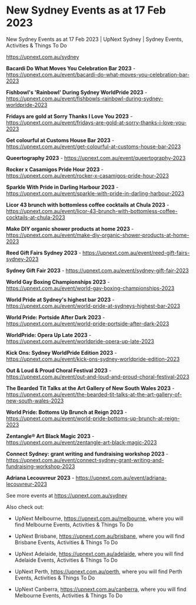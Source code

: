 # New Sydney Events as at 17 Feb 2023
New Sydney Events as at 17 Feb 2023 | UpNext Sydney | Sydney Events, Activities &amp; Things To Do

https://upnext.com.au/sydney


**Bacardi Do What Moves You Celebration Bar 2023** - https://upnext.com.au/event/bacardi-do-what-moves-you-celebration-bar-2023

**Fishbowl's 'Rainbowl' During Sydney WorldPride 2023** - https://upnext.com.au/event/fishbowls-rainbowl-during-sydney-worldpride-2023

**Fridays are gold at Sorry Thanks I Love You 2023** - https://upnext.com.au/event/fridays-are-gold-at-sorry-thanks-i-love-you-2023

**Get colourful at Customs House Bar 2023** - https://upnext.com.au/event/get-colourful-at-customs-house-bar-2023

**Queertography 2023** - https://upnext.com.au/event/queertography-2023

**Rocker x Casamigos Pride Hour 2023** - https://upnext.com.au/event/rocker-x-casamigos-pride-hour-2023

**Sparkle With Pride in Darling Harbour 2023** - https://upnext.com.au/event/sparkle-with-pride-in-darling-harbour-2023

**Licor 43 brunch with bottomless coffee cocktails at Chula 2023** - https://upnext.com.au/event/licor-43-brunch-with-bottomless-coffee-cocktails-at-chula-2023

**Make DIY organic shower products at home 2023** - https://upnext.com.au/event/make-diy-organic-shower-products-at-home-2023

**Reed Gift Fairs Sydney 2023** - https://upnext.com.au/event/reed-gift-fairs-sydney-2023

**Sydney Gift Fair 2023** - https://upnext.com.au/event/sydney-gift-fair-2023

**World Gay Boxing Championships 2023** - https://upnext.com.au/event/world-gay-boxing-championships-2023

**World Pride at Sydney's highest bar 2023** - https://upnext.com.au/event/world-pride-at-sydneys-highest-bar-2023

**World Pride: Portside After Dark 2023** - https://upnext.com.au/event/world-pride-portside-after-dark-2023

**WorldPride: Opera Up Late 2023** - https://upnext.com.au/event/worldpride-opera-up-late-2023

**Kick Ons: Sydney WorldPride Edition 2023** - https://upnext.com.au/event/kick-ons-sydney-worldpride-edition-2023

**Out & Loud & Proud Choral Festival 2023** - https://upnext.com.au/event/out-and-loud-and-proud-choral-festival-2023

**The Bearded Tit Talks at the Art Gallery of New South Wales 2023** - https://upnext.com.au/event/the-bearded-tit-talks-at-the-art-gallery-of-new-south-wales-2023

**World Pride: Bottoms Up Brunch at Reign 2023** - https://upnext.com.au/event/world-pride-bottoms-up-brunch-at-reign-2023

**Zentangle® Art Black Magic 2023** - https://upnext.com.au/event/zentangle-art-black-magic-2023

**Connect Sydney: grant writing and fundraising workshop 2023** - https://upnext.com.au/event/connect-sydney-grant-writing-and-fundraising-workshop-2023

**Adriana Lecouvreur 2023** - https://upnext.com.au/event/adriana-lecouvreur-2023



See more events at https://upnext.com.au/sydney


Also check out:

* UpNext Melbourne, https://upnext.com.au/melbourne, where you will find Melbourne Events, Activities & Things To Do

* UpNext Brisbane, https://upnext.com.au/brisbane, where you will find Brisbane Events, Activities & Things To Do

* UpNext Adelaide, https://upnext.com.au/adelaide, where you will find Adelaide Events, Activities & Things To Do

* UpNext Perth, https://upnext.com.au/perth, where you will find Perth Events, Activities & Things To Do

* UpNext Canberra, https://upnext.com.au/canberra, where you will find Melbourne Events, Activities & Things To Do